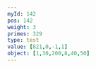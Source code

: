 ```yaml
---
myId: 142
pos: 142
weight: 3
primes: 329
type: test
value: [821,0,-1,1]
object: [1,30,200,8,40,50]
---
```

